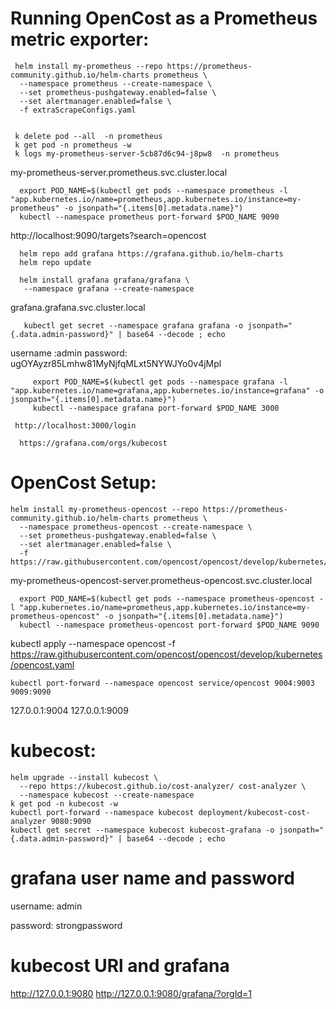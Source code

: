 # Running OpenCost as a Prometheus metric exporter:

```
 helm install my-prometheus --repo https://prometheus-community.github.io/helm-charts prometheus \
  --namespace prometheus --create-namespace \
  --set prometheus-pushgateway.enabled=false \
  --set alertmanager.enabled=false \
  -f extraScrapeConfigs.yaml
```

```

 k delete pod --all  -n prometheus
 k get pod -n prometheus -w
 k logs my-prometheus-server-5cb87d6c94-j8pw8  -n prometheus 
``` 
  my-prometheus-server.prometheus.svc.cluster.local

```
  export POD_NAME=$(kubectl get pods --namespace prometheus -l "app.kubernetes.io/name=prometheus,app.kubernetes.io/instance=my-prometheus" -o jsonpath="{.items[0].metadata.name}")
  kubectl --namespace prometheus port-forward $POD_NAME 9090
```
  http://localhost:9090/targets?search=opencost
```
  helm repo add grafana https://grafana.github.io/helm-charts
  helm repo update

  helm install grafana grafana/grafana \
   --namespace grafana --create-namespace 
```

   grafana.grafana.svc.cluster.local

```
   kubectl get secret --namespace grafana grafana -o jsonpath="{.data.admin-password}" | base64 --decode ; echo
```
username :admin
password: ugOYAyzr85Lmhw81MyNjfqMLxt5NYWJYo0v4jMpl
```
     export POD_NAME=$(kubectl get pods --namespace grafana -l "app.kubernetes.io/name=grafana,app.kubernetes.io/instance=grafana" -o jsonpath="{.items[0].metadata.name}")
     kubectl --namespace grafana port-forward $POD_NAME 3000
```
     http://localhost:3000/login

      https://grafana.com/orgs/kubecost


# OpenCost Setup:
```
helm install my-prometheus-opencost --repo https://prometheus-community.github.io/helm-charts prometheus \
  --namespace prometheus-opencost --create-namespace \
  --set prometheus-pushgateway.enabled=false \
  --set alertmanager.enabled=false \
  -f https://raw.githubusercontent.com/opencost/opencost/develop/kubernetes/prometheus/extraScrapeConfigs.yaml
```
  my-prometheus-opencost-server.prometheus-opencost.svc.cluster.local

```
  export POD_NAME=$(kubectl get pods --namespace prometheus-opencost -l "app.kubernetes.io/name=prometheus,app.kubernetes.io/instance=my-prometheus-opencost" -o jsonpath="{.items[0].metadata.name}")
  kubectl --namespace prometheus-opencost port-forward $POD_NAME 9090
```
  kubectl apply --namespace opencost -f https://raw.githubusercontent.com/opencost/opencost/develop/kubernetes/opencost.yaml
```
kubectl port-forward --namespace opencost service/opencost 9004:9003 9009:9090
```

127.0.0.1:9004
127.0.0.1:9009 

# kubecost:
```
helm upgrade --install kubecost \
  --repo https://kubecost.github.io/cost-analyzer/ cost-analyzer \
  --namespace kubecost --create-namespace
k get pod -n kubecost -w
kubectl port-forward --namespace kubecost deployment/kubecost-cost-analyzer 9080:9090
kubectl get secret --namespace kubecost kubecost-grafana -o jsonpath="{.data.admin-password}" | base64 --decode ; echo
```
# grafana user name and password
username: admin

password: strongpassword
# kubecost URl and grafana
http://127.0.0.1:9080 
http://127.0.0.1:9080/grafana/?orgId=1
